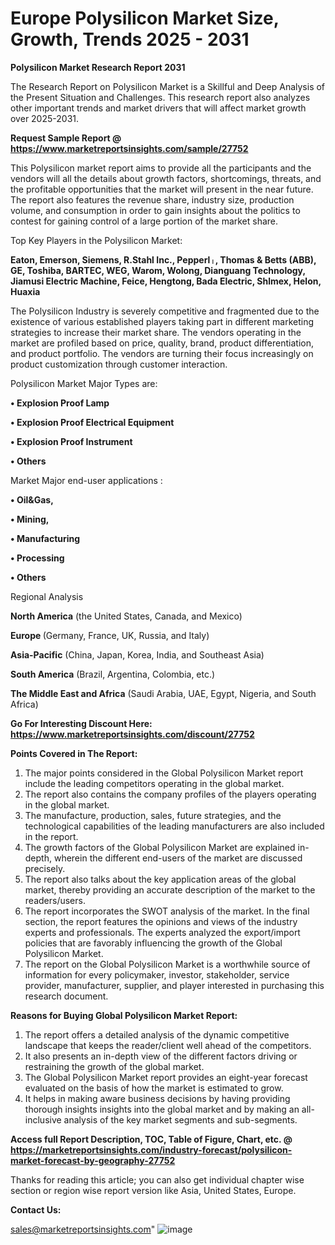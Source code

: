 # Europe Polysilicon Market Size, Growth, Trends 2025 - 2031

<strong>Polysilicon Market Research Report 2031</strong>

The Research Report on Polysilicon Market is a Skillful and Deep Analysis of the Present Situation and Challenges. This research report also analyzes other important trends and market drivers that will affect market growth over 2025-2031.

<strong>Request Sample Report @ <a href=https://www.marketreportsinsights.com/sample/27752>https://www.marketreportsinsights.com/sample/27752</a></strong>

This Polysilicon market report aims to provide all the participants and the vendors will all the details about growth factors, shortcomings, threats, and the profitable opportunities that the market will present in the near future. The report also features the revenue share, industry size, production volume, and consumption in order to gain insights about the politics to contest for gaining control of a large portion of the market share.

Top Key Players in the Polysilicon Market:

<strong>Eaton, Emerson, Siemens, R.Stahl Inc., Pepperlᛧ, Thomas & Betts (ABB), GE, Toshiba, BARTEC, WEG, Warom, Wolong, Dianguang Technology, Jiamusi Electric Machine, Feice, Hengtong, Bada Electric, Shlmex, Helon, Huaxia</strong>

The Polysilicon Industry is severely competitive and fragmented due to the existence of various established players taking part in different marketing strategies to increase their market share. The vendors operating in the market are profiled based on price, quality, brand, product differentiation, and product portfolio. The vendors are turning their focus increasingly on product customization through customer interaction.

Polysilicon Market Major Types are:

<strong>• Explosion Proof Lamp

• Explosion Proof Electrical Equipment

• Explosion Proof Instrument

• Others</strong>

Market Major end-user applications :

<strong>• Oil&Gas,

• Mining,

• Manufacturing

• Processing

• Others</strong>

Regional Analysis

</u><strong><b>North America</b></strong> (the United States, Canada, and Mexico)

<strong><b>Europe </b></strong>(Germany, France, UK, Russia, and Italy)

<strong><b>Asia-Pacific</b></strong> (China, Japan, Korea, India, and Southeast Asia)

<strong><b>South America</b></strong> (Brazil, Argentina, Colombia, etc.)

<strong><b>The Middle East and Africa</b></strong> (Saudi Arabia, UAE, Egypt, Nigeria, and South Africa)

<strong>Go For Interesting Discount Here: <a href=https://www.marketreportsinsights.com/discount/27752>https://www.marketreportsinsights.com/discount/27752</a></strong>

<strong>Points Covered in The Report:</strong>
<ol>
  <li>The major points considered in the Global Polysilicon Market report include the leading competitors operating in the global market.</li>
  <li>The report also contains the company profiles of the players operating in the global market.</li>
  <li>The manufacture, production, sales, future strategies, and the technological capabilities of the leading manufacturers are also included in the report.</li>
  <li>The growth factors of the Global Polysilicon Market are explained in-depth, wherein the different end-users of the market are discussed precisely.</li>
  <li>The report also talks about the key application areas of the global market, thereby providing an accurate description of the market to the readers/users.</li>
  <li>The report incorporates the SWOT analysis of the market. In the final section, the report features the opinions and views of the industry experts and professionals. The experts analyzed the export/import policies that are favorably influencing the growth of the Global Polysilicon Market.</li>
  <li>The report on the Global Polysilicon Market is a worthwhile source of information for every policymaker, investor, stakeholder, service provider, manufacturer, supplier, and player interested in purchasing this research document.</li>
</ol>
<strong>Reasons for Buying Global Polysilicon Market Report:</strong>

<ol>
  <li>The report offers a detailed analysis of the dynamic competitive landscape that keeps the reader/client well ahead of the competitors.</li>
  <li>It also presents an in-depth view of the different factors driving or restraining the growth of the global market.</li>
  <li>The Global Polysilicon Market report provides an eight-year forecast evaluated on the basis of how the market is estimated to grow.</li>
  <li>It helps in making aware business decisions by having providing thorough insights insights into the global market and by making an all-inclusive analysis of the key market segments and sub-segments.</li>
</ol>
<strong>Access full Report Description, TOC, Table of Figure, Chart, etc. @ <a href=https://marketreportsinsights.com/industry-forecast/polysilicon-market-forecast-by-geography-27752>https://marketreportsinsights.com/industry-forecast/polysilicon-market-forecast-by-geography-27752</a></strong>


Thanks for reading this article; you can also get individual chapter wise section or region wise report version like Asia, United States, Europe.

<strong>Contact Us:</strong>

sales@marketreportsinsights.com"
![image](https://github.com/user-attachments/assets/8f413ea4-22f5-455c-9353-5100e1a13f83)

